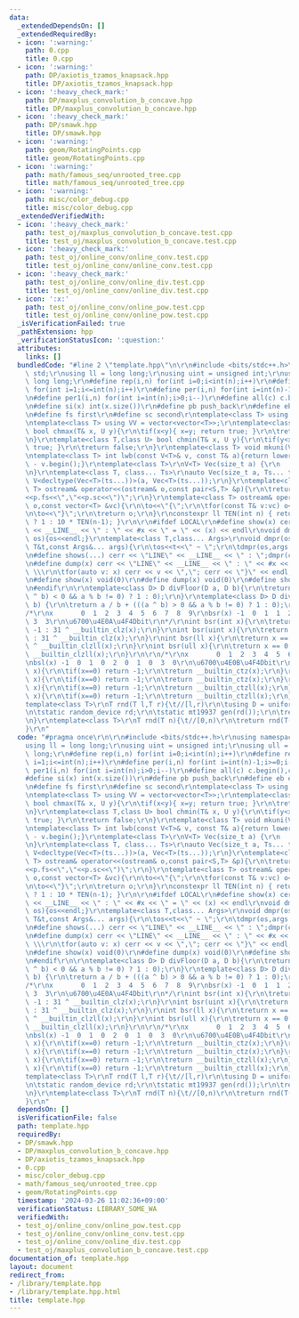 ```yaml
---
data:
  _extendedDependsOn: []
  _extendedRequiredBy:
  - icon: ':warning:'
    path: 0.cpp
    title: 0.cpp
  - icon: ':warning:'
    path: DP/axiotis_tzamos_knapsack.hpp
    title: DP/axiotis_tzamos_knapsack.hpp
  - icon: ':heavy_check_mark:'
    path: DP/maxplus_convolution_b_concave.hpp
    title: DP/maxplus_convolution_b_concave.hpp
  - icon: ':heavy_check_mark:'
    path: DP/smawk.hpp
    title: DP/smawk.hpp
  - icon: ':warning:'
    path: geom/RotatingPoints.cpp
    title: geom/RotatingPoints.cpp
  - icon: ':warning:'
    path: math/famous_seq/unrooted_tree.cpp
    title: math/famous_seq/unrooted_tree.cpp
  - icon: ':warning:'
    path: misc/color_debug.cpp
    title: misc/color_debug.cpp
  _extendedVerifiedWith:
  - icon: ':heavy_check_mark:'
    path: test_oj/maxplus_convolution_b_concave.test.cpp
    title: test_oj/maxplus_convolution_b_concave.test.cpp
  - icon: ':heavy_check_mark:'
    path: test_oj/online_conv/online_conv.test.cpp
    title: test_oj/online_conv/online_conv.test.cpp
  - icon: ':heavy_check_mark:'
    path: test_oj/online_conv/online_div.test.cpp
    title: test_oj/online_conv/online_div.test.cpp
  - icon: ':x:'
    path: test_oj/online_conv/online_pow.test.cpp
    title: test_oj/online_conv/online_pow.test.cpp
  _isVerificationFailed: true
  _pathExtension: hpp
  _verificationStatusIcon: ':question:'
  attributes:
    links: []
  bundledCode: "#line 2 \"template.hpp\"\n\r\n#include <bits/stdc++.h>\r\nusing namespace\
    \ std;\r\nusing ll = long long;\r\nusing uint = unsigned int;\r\nusing ull = unsigned\
    \ long long;\r\n#define rep(i,n) for(int i=0;i<int(n);i++)\r\n#define rep1(i,n)\
    \ for(int i=1;i<=int(n);i++)\r\n#define per(i,n) for(int i=int(n)-1;i>=0;i--)\r\
    \n#define per1(i,n) for(int i=int(n);i>0;i--)\r\n#define all(c) c.begin(),c.end()\r\
    \n#define si(x) int(x.size())\r\n#define pb push_back\r\n#define eb emplace_back\r\
    \n#define fs first\r\n#define sc second\r\ntemplate<class T> using V = vector<T>;\r\
    \ntemplate<class T> using VV = vector<vector<T>>;\r\ntemplate<class T,class U>\
    \ bool chmax(T& x, U y){\r\n\tif(x<y){ x=y; return true; }\r\n\treturn false;\r\
    \n}\r\ntemplate<class T,class U> bool chmin(T& x, U y){\r\n\tif(y<x){ x=y; return\
    \ true; }\r\n\treturn false;\r\n}\r\ntemplate<class T> void mkuni(V<T>& v){sort(all(v));v.erase(unique(all(v)),v.end());}\r\
    \ntemplate<class T> int lwb(const V<T>& v, const T& a){return lower_bound(all(v),a)\
    \ - v.begin();}\r\ntemplate<class T>\r\nV<T> Vec(size_t a) {\r\n    return V<T>(a);\r\
    \n}\r\ntemplate<class T, class... Ts>\r\nauto Vec(size_t a, Ts... ts) {\r\n  return\
    \ V<decltype(Vec<T>(ts...))>(a, Vec<T>(ts...));\r\n}\r\ntemplate<class S,class\
    \ T> ostream& operator<<(ostream& o,const pair<S,T> &p){\r\n\treturn o<<\"(\"\
    <<p.fs<<\",\"<<p.sc<<\")\";\r\n}\r\ntemplate<class T> ostream& operator<<(ostream&\
    \ o,const vector<T> &vc){\r\n\to<<\"{\";\r\n\tfor(const T& v:vc) o<<v<<\",\";\r\
    \n\to<<\"}\";\r\n\treturn o;\r\n}\r\nconstexpr ll TEN(int n) { return (n == 0)\
    \ ? 1 : 10 * TEN(n-1); }\r\n\r\n#ifdef LOCAL\r\n#define show(x) cerr << \"LINE\"\
    \ << __LINE__ << \" : \" << #x << \" = \" << (x) << endl\r\nvoid dmpr(ostream&\
    \ os){os<<endl;}\r\ntemplate<class T,class... Args>\r\nvoid dmpr(ostream&os,const\
    \ T&t,const Args&... args){\r\n\tos<<t<<\" ~ \";\r\n\tdmpr(os,args...);\r\n}\r\
    \n#define shows(...) cerr << \"LINE\" << __LINE__ << \" : \";dmpr(cerr,##__VA_ARGS__)\r\
    \n#define dump(x) cerr << \"LINE\" << __LINE__ << \" : \" << #x << \" = {\"; \
    \ \\\r\n\tfor(auto v: x) cerr << v << \",\"; cerr << \"}\" << endl;\r\n#else\r\
    \n#define show(x) void(0)\r\n#define dump(x) void(0)\r\n#define shows(...) void(0)\r\
    \n#endif\r\n\r\ntemplate<class D> D divFloor(D a, D b){\r\n\treturn a / b - (((a\
    \ ^ b) < 0 && a % b != 0) ? 1 : 0);\r\n}\r\ntemplate<class D> D divCeil(D a, D\
    \ b) {\r\n\treturn a / b + (((a ^ b) > 0 && a % b != 0) ? 1 : 0);\r\n}\r\n\r\n\
    /*\r\nx       0  1  2  3  4  5  6  7  8  9\r\nbsr(x) -1  0  1  1  2  2  2  2 \
    \ 3  3\r\n\u6700\u4E0A\u4F4Dbit\r\n*/\r\nint bsr(int x){\r\n\treturn x == 0 ?\
    \ -1 : 31 ^ __builtin_clz(x);\r\n}\r\nint bsr(uint x){\r\n\treturn x == 0 ? -1\
    \ : 31 ^ __builtin_clz(x);\r\n}\r\nint bsr(ll x){\r\n\treturn x == 0 ? -1 : 63\
    \ ^ __builtin_clzll(x);\r\n}\r\nint bsr(ull x){\r\n\treturn x == 0 ? -1 : 63 ^\
    \ __builtin_clzll(x);\r\n}\r\n\r\n/*\r\nx       0  1  2  3  4  5  6  7  8  9\r\
    \nbsl(x) -1  0  1  0  2  0  1  0  3  0\r\n\u6700\u4E0B\u4F4Dbit\r\n*/\r\nint bsl(int\
    \ x){\r\n\tif(x==0) return -1;\r\n\treturn __builtin_ctz(x);\r\n}\r\nint bsl(uint\
    \ x){\r\n\tif(x==0) return -1;\r\n\treturn __builtin_ctz(x);\r\n}\r\nint bsl(ll\
    \ x){\r\n\tif(x==0) return -1;\r\n\treturn __builtin_ctzll(x);\r\n}\r\nint bsl(ull\
    \ x){\r\n\tif(x==0) return -1;\r\n\treturn __builtin_ctzll(x);\r\n}\r\n\r\n\r\n\
    template<class T>\r\nT rnd(T l,T r){\t//[l,r)\r\n\tusing D = uniform_int_distribution<T>;\r\
    \n\tstatic random_device rd;\r\n\tstatic mt19937 gen(rd());\r\n\treturn D(l,r-1)(gen);\r\
    \n}\r\ntemplate<class T>\r\nT rnd(T n){\t//[0,n)\r\n\treturn rnd(T(0),n);\r\n\
    }\r\n"
  code: "#pragma once\r\n\r\n#include <bits/stdc++.h>\r\nusing namespace std;\r\n\
    using ll = long long;\r\nusing uint = unsigned int;\r\nusing ull = unsigned long\
    \ long;\r\n#define rep(i,n) for(int i=0;i<int(n);i++)\r\n#define rep1(i,n) for(int\
    \ i=1;i<=int(n);i++)\r\n#define per(i,n) for(int i=int(n)-1;i>=0;i--)\r\n#define\
    \ per1(i,n) for(int i=int(n);i>0;i--)\r\n#define all(c) c.begin(),c.end()\r\n\
    #define si(x) int(x.size())\r\n#define pb push_back\r\n#define eb emplace_back\r\
    \n#define fs first\r\n#define sc second\r\ntemplate<class T> using V = vector<T>;\r\
    \ntemplate<class T> using VV = vector<vector<T>>;\r\ntemplate<class T,class U>\
    \ bool chmax(T& x, U y){\r\n\tif(x<y){ x=y; return true; }\r\n\treturn false;\r\
    \n}\r\ntemplate<class T,class U> bool chmin(T& x, U y){\r\n\tif(y<x){ x=y; return\
    \ true; }\r\n\treturn false;\r\n}\r\ntemplate<class T> void mkuni(V<T>& v){sort(all(v));v.erase(unique(all(v)),v.end());}\r\
    \ntemplate<class T> int lwb(const V<T>& v, const T& a){return lower_bound(all(v),a)\
    \ - v.begin();}\r\ntemplate<class T>\r\nV<T> Vec(size_t a) {\r\n    return V<T>(a);\r\
    \n}\r\ntemplate<class T, class... Ts>\r\nauto Vec(size_t a, Ts... ts) {\r\n  return\
    \ V<decltype(Vec<T>(ts...))>(a, Vec<T>(ts...));\r\n}\r\ntemplate<class S,class\
    \ T> ostream& operator<<(ostream& o,const pair<S,T> &p){\r\n\treturn o<<\"(\"\
    <<p.fs<<\",\"<<p.sc<<\")\";\r\n}\r\ntemplate<class T> ostream& operator<<(ostream&\
    \ o,const vector<T> &vc){\r\n\to<<\"{\";\r\n\tfor(const T& v:vc) o<<v<<\",\";\r\
    \n\to<<\"}\";\r\n\treturn o;\r\n}\r\nconstexpr ll TEN(int n) { return (n == 0)\
    \ ? 1 : 10 * TEN(n-1); }\r\n\r\n#ifdef LOCAL\r\n#define show(x) cerr << \"LINE\"\
    \ << __LINE__ << \" : \" << #x << \" = \" << (x) << endl\r\nvoid dmpr(ostream&\
    \ os){os<<endl;}\r\ntemplate<class T,class... Args>\r\nvoid dmpr(ostream&os,const\
    \ T&t,const Args&... args){\r\n\tos<<t<<\" ~ \";\r\n\tdmpr(os,args...);\r\n}\r\
    \n#define shows(...) cerr << \"LINE\" << __LINE__ << \" : \";dmpr(cerr,##__VA_ARGS__)\r\
    \n#define dump(x) cerr << \"LINE\" << __LINE__ << \" : \" << #x << \" = {\"; \
    \ \\\r\n\tfor(auto v: x) cerr << v << \",\"; cerr << \"}\" << endl;\r\n#else\r\
    \n#define show(x) void(0)\r\n#define dump(x) void(0)\r\n#define shows(...) void(0)\r\
    \n#endif\r\n\r\ntemplate<class D> D divFloor(D a, D b){\r\n\treturn a / b - (((a\
    \ ^ b) < 0 && a % b != 0) ? 1 : 0);\r\n}\r\ntemplate<class D> D divCeil(D a, D\
    \ b) {\r\n\treturn a / b + (((a ^ b) > 0 && a % b != 0) ? 1 : 0);\r\n}\r\n\r\n\
    /*\r\nx       0  1  2  3  4  5  6  7  8  9\r\nbsr(x) -1  0  1  1  2  2  2  2 \
    \ 3  3\r\n\u6700\u4E0A\u4F4Dbit\r\n*/\r\nint bsr(int x){\r\n\treturn x == 0 ?\
    \ -1 : 31 ^ __builtin_clz(x);\r\n}\r\nint bsr(uint x){\r\n\treturn x == 0 ? -1\
    \ : 31 ^ __builtin_clz(x);\r\n}\r\nint bsr(ll x){\r\n\treturn x == 0 ? -1 : 63\
    \ ^ __builtin_clzll(x);\r\n}\r\nint bsr(ull x){\r\n\treturn x == 0 ? -1 : 63 ^\
    \ __builtin_clzll(x);\r\n}\r\n\r\n/*\r\nx       0  1  2  3  4  5  6  7  8  9\r\
    \nbsl(x) -1  0  1  0  2  0  1  0  3  0\r\n\u6700\u4E0B\u4F4Dbit\r\n*/\r\nint bsl(int\
    \ x){\r\n\tif(x==0) return -1;\r\n\treturn __builtin_ctz(x);\r\n}\r\nint bsl(uint\
    \ x){\r\n\tif(x==0) return -1;\r\n\treturn __builtin_ctz(x);\r\n}\r\nint bsl(ll\
    \ x){\r\n\tif(x==0) return -1;\r\n\treturn __builtin_ctzll(x);\r\n}\r\nint bsl(ull\
    \ x){\r\n\tif(x==0) return -1;\r\n\treturn __builtin_ctzll(x);\r\n}\r\n\r\n\r\n\
    template<class T>\r\nT rnd(T l,T r){\t//[l,r)\r\n\tusing D = uniform_int_distribution<T>;\r\
    \n\tstatic random_device rd;\r\n\tstatic mt19937 gen(rd());\r\n\treturn D(l,r-1)(gen);\r\
    \n}\r\ntemplate<class T>\r\nT rnd(T n){\t//[0,n)\r\n\treturn rnd(T(0),n);\r\n\
    }\r\n"
  dependsOn: []
  isVerificationFile: false
  path: template.hpp
  requiredBy:
  - DP/smawk.hpp
  - DP/maxplus_convolution_b_concave.hpp
  - DP/axiotis_tzamos_knapsack.hpp
  - 0.cpp
  - misc/color_debug.cpp
  - math/famous_seq/unrooted_tree.cpp
  - geom/RotatingPoints.cpp
  timestamp: '2024-03-26 11:02:36+09:00'
  verificationStatus: LIBRARY_SOME_WA
  verifiedWith:
  - test_oj/online_conv/online_pow.test.cpp
  - test_oj/online_conv/online_conv.test.cpp
  - test_oj/online_conv/online_div.test.cpp
  - test_oj/maxplus_convolution_b_concave.test.cpp
documentation_of: template.hpp
layout: document
redirect_from:
- /library/template.hpp
- /library/template.hpp.html
title: template.hpp
---
```

